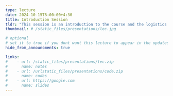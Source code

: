 ```yaml
---
type: lecture
date: 2024-10-15T8:00:00+4:30
title: Introduction Session
tldr: "This session is an introduction to the course and the logistics."
thumbnail: # /static_files/presentations/lec.jpg

# optional
# set it to true if you dont want this lecture to appear in the updates section
hide_from_announcments: true

links: 
#    - url: /static_files/presentations/lec.zip
#      name: notes
#    - url: /urlstatic_files/presentations/code.zip
#      name: codes
#    - url: https://google.com
#      name: slides
---
```


[//]: # (**Suggested Readings:**)

[//]: # (- [Readings 1]&#40;http://example.com&#41;)

[//]: # (- [Readings 2]&#40;http://example.com&#41;)
